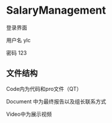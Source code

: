 # SalaryManagement

登录界面

用户名 ylc

密码 123

## 文件结构

Code内为代码和pro文件（QT）

Document 中为最终报告以及组长联系方式

Video中为展示视频